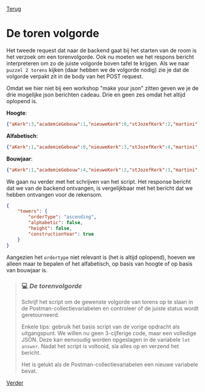 [Terug](02.%20getRekenSom.md)

# De toren volgorde

Het tweede request dat naar de backend gaat bij het starten van de room is het verzoek om een torenvolgorde.  Ook nu moeten we het respons bericht interpreteren om zo de juiste volgorde boven tafel te krijgen. Als we  naar `puzzel 2 torens` kijken (daar hebben we de volgorde nodig) zie je dat de volgorde verpakt zit in de body van het POST request. 

Omdat we hier niet bij een workshop "make your json" zitten geven we je de drie mogelijke json berichten cadeau. Drie en geen zes omdat het altijd oplopend is. 

**Hoogte**:

```json
{"aKerk":3,"academieGebouw":1,"nieuweKerk":0,"stJozefKerk":2,"martini":4}
```

**Alfabetisch**:

```json
{"aKerk":1,"academieGebouw":0,"nieuweKerk":3,"stJozefKerk":4,"martini":2}
```

**Bouwjaar**:

```json
{"aKerk":1,"academieGebouw":4,"nieuweKerk":2,"stJozefKerk":3,"martini":0}
```

We gaan nu verder met het schrijven van het script. Het response bericht dat we van de backend ontvangen, is vergelijkbaar met het bericht dat we hebben ontvangen voor de rekensom.

```json
{
    "towers": {
        "orderType": "ascending",
        "alphabetic": false,
        "height": false,
        "constructionYear": true
    }
}
```

Aangezien het `ordertype` niet relevant is (het is altijd oplopend), hoeven we alleen maar te bepalen of het alfabetisch, op basis van hoogte of op basis van bouwjaar is. 

> ### :computer: ***De torenvolgorde***
> 
> Schrijf het script om de gewenste volgorde van torens op te slaan in de Postman-collectievariabelen en controleer of de juiste status wordt geretourneerd.
> 
> Enkele tips: gebruik het basis script van de vorige opdracht als uitgangspunt. We willen nu geen 3-cijferige code, maar een volledige JSON. Deze kan eenvoudig worden opgeslagen in de variabele `let answer`. Nadat het script is voltooid, sla alles op en verzend het bericht.
> 
> Het is gelukt als de Postman-collectievariabelen een nieuwe variabele bevat.



[Verder](04.%20puzzel1.md)
